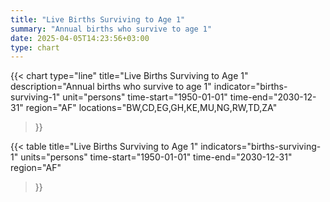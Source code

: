```yaml
---
title: "Live Births Surviving to Age 1"
summary: "Annual births who survive to age 1"
date: 2025-04-05T14:23:56+03:00
type: chart
---
```


{{< chart
    type="line"
    title="Live Births Surviving to Age 1"
    description="Annual births who survive to age 1"
    indicator="births-surviving-1"
    unit="persons"
    time-start="1950-01-01"
    time-end="2030-12-31"
    region="AF"
    locations="BW,CD,EG,GH,KE,MU,NG,RW,TD,ZA"
>}}

{{< table
    title="Live Births Surviving to Age 1"
    indicators="births-surviving-1"
    units="persons"
    time-start="1950-01-01"
    time-end="2030-12-31"
    region="AF"
>}}
